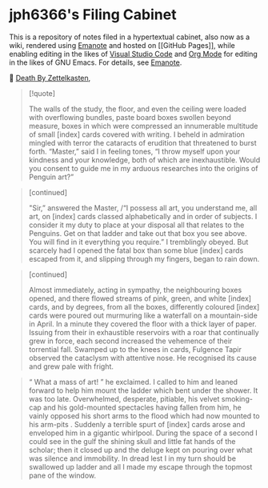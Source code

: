 # jph6366's Filing Cabinet

This is a repository of notes filed in a hypertextual cabinet, also now as a wiki, rendered using [Emanote] and hosted on [[GitHub Pages]], while enabling editing in the likes of [Visual Studio Code](https://emanote.srid.ca/start/resources/editors/vscode) and [Org Mode](https://emanote.srid.ca/guide/orgmode) for editing in the likes of GNU Emacs. For details, see [Emanote].

[Filing Cabinet]: https://jph6366.github.io/
[Emanote]: https://emanote.srid.ca/

🐧
[Death By Zettelkasten](https://boffosocko.com/2022/10/24/death-by-zettelkasten/),
> [!quote]
>
> The walls of the study, the floor, and even the ceiling were loaded with overflowing bundles, paste board boxes swollen beyond measure, boxes in which were compressed an innumerable multitude of small [index] cards covered with writing. I beheld in admiration mingled with terror the cataracts of erudition that threatened to burst forth.
“Master,” said I in feeling tones, “I throw myself upon your kindness and your knowledge, both of which are inexhaustible. Would you consent to guide me in my arduous researches into the origins of Penguin art?”

> [continued]
>
> "Sir,” answered the Master, /“I possess all art, you understand me, all art, on [index] cards classed alphabetically and in order of subjects. I consider it my duty to place at your disposal all that relates to the Penguins. Get on that ladder and take out that box you see above. You will find in it everything you require.”
I tremblingly obeyed. But scarcely had I opened the fatal box than some blue [index] cards escaped from it, and slipping through my fingers, began to rain down.

> [continued]
>
> Almost immediately, acting in sympathy, the neighbouring boxes opened, and there flowed streams of pink, green, and white [index] cards, and by degrees, from all the boxes, differently coloured [index] cards were poured out murmuring like a waterfall on a mountain-side in April. In a minute they covered the floor with a thick layer of paper. Issuing from their in exhaustible reservoirs with a roar that continually grew in force, each second increased the vehemence of their torrential fall. Swamped up to the knees in cards, Fulgence Tapir observed the cataclysm with attentive nose. He recognised its cause and grew pale with fright.

> “ What a mass of art! ” he exclaimed.
I called to him and leaned forward to help him mount the ladder which bent under the shower.
It was too late. Overwhelmed, desperate, pitiable, his velvet smoking-cap and his gold-mounted spectacles having fallen from him, he vainly opposed his short arms to the flood which had now mounted to his arm-pits . Suddenly a terrible spurt of [index] cards arose and enveloped him in a gigantic whirlpool. During the space of a second I could see in the gulf the shining skull and little fat hands of the scholar; then it closed up and the deluge kept on pouring over what was silence and immobility. In dread lest I in my turn should be swallowed up ladder and all I made my escape through the topmost pane of the window.